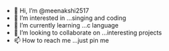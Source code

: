 - 👋 Hi, I’m @meenakshi2517
- 👀 I’m interested in ...singing and coding
- 🌱 I’m currently learning ...c language
- 💞️ I’m looking to collaborate on ...interesting projects
- 📫 How to reach me ...just pin me

<!---
meenakshi2517/meenakshi2517 is a ✨ special ✨ repository because its `README.md` (this file) appears on your GitHub profile.
You can click the Preview link to take a look at your changes.
--->
